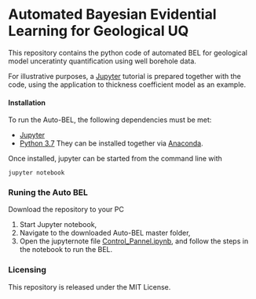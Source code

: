 # Automated Bayesian Evidential Learning for Geological UQ 

<p> This repository contains the python code of automated BEL for geological model unceratinty quantification using well borehole data.

For illustrative purposes, a [Jupyter](http://jupyter.org/) tutorial is prepared together with the code, using the application to thickness coefficient model as an example. 


#### Installation

To run the Auto-BEL, the following dependencies must be met:
* [Jupyter](http://jupyter.org/) 
* [Python 3.7](https://www.python.org/) 
They can be installed together via [Anaconda](https://www.anaconda.com/).

Once installed, jupyter can be started from the command line with

	jupyter notebook

### Runing the Auto BEL

Download the repository to your PC

1. Start Jupyter notebook,
2. Navigate to the downloaded Auto-BEL master folder, 
3. Open the jupyternote file [Control_Pannel.ipynb](https://github.com/sdyinzhen/AutoBEL_Python/blob/master/Control_Pannel.ipynb), and follow the steps in the notebook to run the BEL. 

### Licensing
This repository is released under the MIT License.
